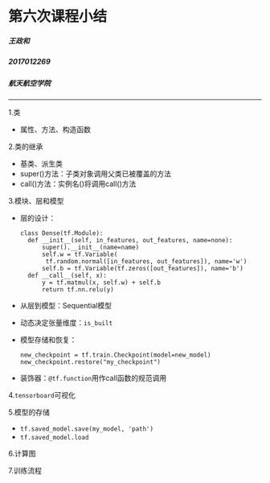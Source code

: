 # 第六次课程小结

##### 王政和

##### 2017012269

##### 航天航空学院

***

1.类

* 属性、方法、构造函数

2.类的继承

* 基类、派生类
* super()方法：子类对象调用父类已被覆盖的方法
* call()方法：实例名()将调用call()方法

3.模块、层和模型

* 层的设计：

  ```
  class Dense(tf.Module):
  	def __init__(self, in_features, out_features, name=none):
  		super().__init__(name=name)
  		self.w = tf.Variable(
  		 tf.random.normal([in_features, out_features]), name='w')
  		self.b = tf.Variable(tf.zeros([out_features]), name='b')
  	def __call__(self, x):
  		y = tf.matmul(x, self.w) + self.b
  		return tf.nn.relu(y)
  ```

* 从层到模型：Sequential模型

* 动态决定张量维度：`is_built`

* 模型存储和恢复：

  ```
  new_checkpoint = tf.train.Checkpoint(model=new_model)
  new_checkpoint.restore("my_checkpoint")
  ```

* 装饰器：`@tf.function`用作call函数的规范调用

4.`tensorboard`可视化

5.模型的存储

* `tf.saved_model.save(my_model, 'path')`
* `tf.saved_model.load`

6.计算图

7.训练流程